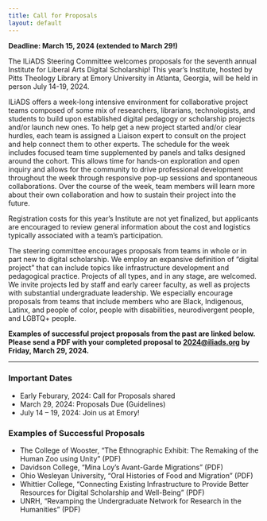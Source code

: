 ```yaml
---
title: Call for Proposals
layout: default
---
```


**Deadline: March 15, 2024 (extended to March 29!)**

The ILiADS Steering Committee welcomes proposals for the seventh annual Institute for Liberal Arts Digital Scholarship! This year’s Institute, hosted by Pitts Theology Library at Emory University in Atlanta, Georgia, will be held in person July 14-19, 2024. 

ILiADS offers a week-long intensive environment for collaborative project teams composed of some mix of researchers, librarians, technologists, and students to build upon established digital pedagogy or scholarship projects and/or launch new ones. To help get a new project started and/or clear hurdles, each team is assigned a Liaison expert to consult on the project and help connect them to other experts. The schedule for the week includes focused team time supplemented by panels and talks designed around the cohort. This allows time for hands-on exploration and open inquiry and allows for the community to drive professional development throughout the week through responsive pop-up sessions and spontaneous collaborations. Over the course of the week, team members will learn more about their own collaboration and how to sustain their project into the future. 

Registration costs for this year’s Institute are not yet finalized, but applicants are encouraged to review general information about the cost and logistics typically associated with a team’s participation.

The steering committee encourages proposals from teams in whole or in part new to digital scholarship. We employ an expansive definition of “digital project” that can include topics like infrastructure development and pedagogical practice. Projects of all types, and in any stage, are welcomed. We invite projects led by staff and early career faculty, as well as projects with substantial undergraduate leadership. We especially encourage proposals from teams that include members who are Black, Indigenous, Latinx, and people of color, people with disabilities, neurodivergent people, and LGBTQ+ people.

**Examples of successful project proposals from the past are linked below. Please send a PDF with your completed proposal to 2024@iliads.org by Friday, March 29, 2024.**

---

### Important Dates

* Early Feburary, 2024: Call for Proposals shared
* March 29, 2024: Proposals Due (Guidelines)
* July 14 – 19, 2024: Join us at Emory!

### Examples of Successful Proposals

* The College of Wooster, “The Ethnographic Exhibit: The Remaking of the Human Zoo using Unity” (PDF)
* Davidson College, “Mina Loy’s Avant-Garde Migrations” (PDF)
* Ohio Wesleyan University, “Oral Histories of Food and Migration” (PDF)
* Whittier College, “Connecting Existing Infrastructure to Provide Better Resources for Digital Scholarship and Well-Being” (PDF)
* UNRH, “Revamping the Undergraduate Network for Research in the Humanities” (PDF)
